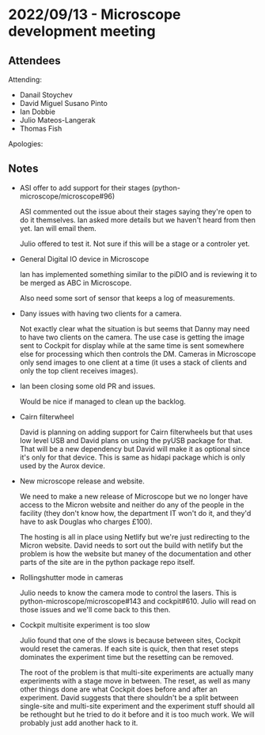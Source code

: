 # 2022/09/13 - Microscope development meeting

## Attendees

Attending:

- Danail Stoychev
- David Miguel Susano Pinto
- Ian Dobbie
- Julio Mateos-Langerak
- Thomas Fish

Apologies:

## Notes

* ASI offer to add support for their stages (python-microscope/microscope#96)

  ASI commented out the issue about their stages saying they're open
  to do it themselves.  Ian asked more details but we haven't heard
  from then yet.  Ian will email them.

  Julio offered to test it.  Not sure if this will be a stage or a
  controler yet.

* General Digital IO device in Microscope

  Ian has implemented something similar to the piDIO and is reviewing
  it to be merged as ABC in Microscope.

  Also need some sort of sensor that keeps a log of measurements.

* Dany issues with having two clients for a camera.

  Not exactly clear what the situation is but seems that Danny may
  need to have two clients on the camera.  The use case is getting the
  image sent to Cockpit for display while at the same time is sent
  somewhere else for processing which then controls the DM.  Cameras
  in Microscope only send images to one client at a time (it uses a
  stack of clients and only the top client receives images).

* Ian been closing some old PR and issues.

  Would be nice if managed to clean up the backlog.

* Cairn filterwheel

  David is planning on adding support for Cairn filterwheels but that
  uses low level USB and David plans on using the pyUSB package for
  that.  That will be a new dependency but David will make it as
  optional since it's only for that device.  This is same as hidapi
  package which is only used by the Aurox device.

* New microscope release and website.

  We need to make a new release of Microscope but we no longer have
  access to the Micron website and neither do any of the people in the
  facility (they don't know how, the department IT won't do it, and
  they'd have to ask Douglas who charges £100).

  The hosting is all in place using Netlify but we're just redirecting
  to the Micron website.  David needs to sort out the build with
  netlify but the problem is how the website but maney of the
  documentation and other parts of the site are in the python package
  repo itself.

* Rollingshutter mode in cameras

  Julio needs to know the camera mode to control the lasers.  This is
  python-microscope/microscope#143 and cockpit#610.  Julio will read
  on those issues and we'll come back to this then.

* Cockpit multisite experiment is too slow

  Julio found that one of the slows is because between sites, Cockpit
  would reset the cameras.  If each site is quick, then that reset
  steps dominates the experiment time but the resetting can be removed.

  The root of the problem is that multi-site experiments are actually
  many experiments with a stage move in between.  The reset, as well
  as many other things done are what Cockpit does before and after an
  experiment.  David suggests that there shouldn't be a split between
  single-site and multi-site experiment and the experiment stuff
  should all be rethought but he tried to do it before and it is too
  much work.  We will probably just add another hack to it.
